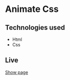 # Animate Css


## Technologies used
* Html
* Css

## Live

[Show page](https://yasin-aygl.github.io/Animate-Css/#page-2)


